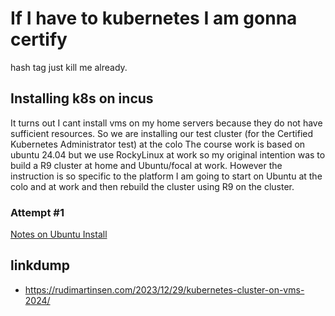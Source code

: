# If I have to kubernetes I am gonna certify
hash tag just kill me already.

## Installing k8s on incus
It turns out I cant install vms on my home servers because they do not have sufficient resources.
So we are installing our test cluster (for the Certified Kubernetes Administrator test) at the colo 
The course work is based on ubuntu 24.04 but we use RockyLinux at work so my original intention was to build a R9 cluster at home and Ubuntu/focal at work. However the instruction is so specific to the platform I am going to start on Ubuntu at the colo and at work and then rebuild the cluster using R9 on the cluster. 

### Attempt #1
[Notes on Ubuntu Install](./ubuntu.md)


## linkdump
- https://rudimartinsen.com/2023/12/29/kubernetes-cluster-on-vms-2024/
